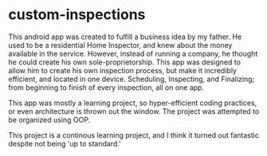 # custom-inspections

This android app was created to fulfill a business idea by my father. He used to be a residential Home Inspector, and knew about the money available in the service. However, instead of running a company, 
he thought he could create his own sole-proprietorship. This app was designed to allow him to create his own inspection process, but make it incredibly efficient, and located in one device.
Scheduling, Inspecting, and Finalizing; from beginning to finish of every inspection, all on one app.

This app was mostly a learning project, so hyper-efficient coding practices, or even architecture is thrown out the window. The project was attempted to be organized using OOP.

This project is a continous learning project, and I think it turned out fantastic despite not being 'up to standard.'
